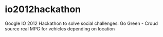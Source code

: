 io2012hackathon
===============

Google IO 2012 Hackathon to solve social challenges: Go Green - Croud source real MPG for vehicles depending on location